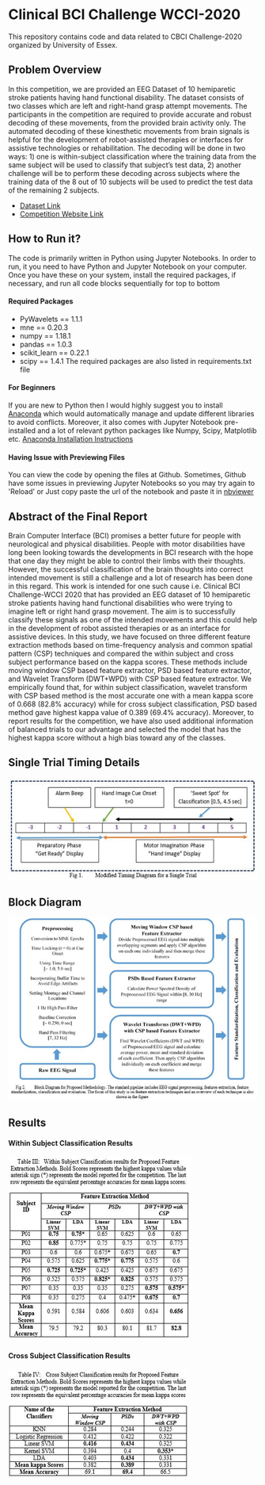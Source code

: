 

# Clinical BCI Challenge WCCI-2020

This repository contains code and data related to CBCI Challenge-2020 organized by University of Essex. 

## Problem Overview
In this competition, we are provided an EEG Dataset of 10 hemiparetic stroke patients having hand functional disability. The dataset consists of two classes which are left and right-hand grasp attempt movements. The participants in the competition are required to provide accurate and robust decoding of these movements, from the provided brain activity only. The automated decoding of these kinesthetic movements from brain signals is helpful for the development of robot-assisted therapies or interfaces for assistive technologies or rehabilitation. The decoding will be done in two ways: 1) one is within-subject classification where the training data from the same subject will be used to classify that subject’s test data, 2) another challenge will be to perform these decoding across subjects where the training data of the 8 out of 10 subjects will be used to predict the test data of the remaining 2 subjects.
 - [Dataset Link](https://github.com/5anirban9/Clinical-Brain-Computer-Interfaces-Challenge-WCCI-2020-Glasgow)
 - [Competition Website Link](https://sites.google.com/view/bci-comp-wcci/?fbclid=IwAR37WLQ_xNd5qsZvktZCT8XJerHhmVb_bU5HDu69CnO85DE3iF0fs57vQ6M)

## How to Run it?
The code is primarily written in Python using Jupyter Notebooks. In order to run, it you need to have Python and Jupyter Notebook on your computer. Once you have these on your system, install the required packages, if necessary, and run all code blocks sequentially for top to bottom

#### Required Packages
- PyWavelets == 1.1.1
- mne == 0.20.3
- numpy == 1.18.1
- pandas == 1.0.3
- scikit_learn == 0.22.1
- scipy == 1.4.1 
The required packages are also listed in requirements.txt file

#### For Beginners
If you are new to Python then I would highly suggest you to install [Anaconda](https://www.anaconda.com/) which would automatically manage and update different libraries to avoid conflicts. Moreover, it also comes with Jupyter Notebook pre-installed and a lot of relevant python packages like Numpy, Scipy, Matplotlib etc. [Anaconda Installation Instructions](https://docs.anaconda.com/anaconda/install/)

#### Having Issue with Previewing Files
You can view the code by opening the files at Github. Sometimes, Github have some issues in previewing Jupyter Notebooks so you may try again to 'Reload' or Just copy paste the url of the notebook and paste it in  [nbviewer](https://nbviewer.jupyter.org/)

## Abstract of the Final Report
Brain Computer Interface (BCI) promises a better future for people with neurological and physical disabilities. People with motor disabilities have long been looking towards the developments in BCI research with the hope that one day they might be able to control their limbs with their thoughts. However, the successful classification of the brain thoughts into correct intended movement is still a challenge and a lot of research has been done in this regard. This work is intended for one such cause i.e. Clinical BCI Challenge-WCCI 2020 that has provided an EEG dataset of 10 hemiparetic stroke patients having hand functional disabilities who were trying to imagine left or right hand grasp movement. The aim is to successfully classify these signals as one of the intended movements and this could help in the development of robot assisted therapies or as an interface for assistive devices. In this study, we have focused on three different feature extraction methods based on time-frequency analysis and common spatial pattern (CSP) techniques and compared the within subject and cross subject performance based on the kappa scores. These methods include moving window CSP based feature extractor, PSD based feature extractor, and Wavelet Transform (DWT+WPD) with CSP based feature extractor. We empirically found that, for within subject classification, wavelet transform with CSP based method is the most accurate one with a mean kappa score of 0.668 (82.8% accuracy) while for cross subject classification, PSD based method gave highest kappa value of 0.389 (69.4% accuracy). Moreover, to report results for the competition, we have also used additional information of balanced trials to our advantage and selected the model that has the highest kappa score without a high bias toward any of the classes. 



## Single Trial Timing Details
<img src="Images/timing_diagram.JPG">

## Block Diagram
<img src="Images/BlockDiagramBlue.JPG">

## Results

#### Within Subject Classification Results
<img src="Images/within_subject_results.JPG">

#### Cross Subject Classification Results
<img src="Images/cross_subject_results.JPG">

